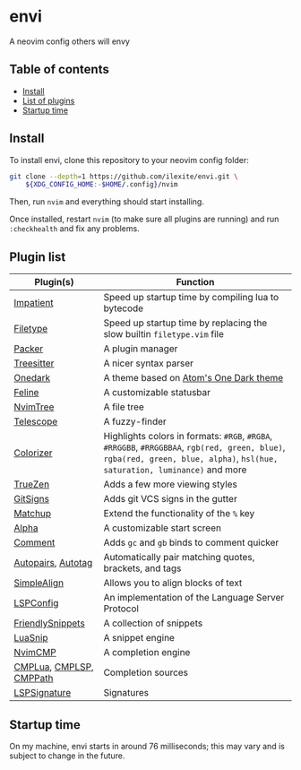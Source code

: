 # envi
A neovim config others will envy

## Table of contents
- [Install](#install)
- [List of plugins](#plugin-list)
- [Startup time](#startup-time)

## Install
To install envi, clone this repository to your neovim config folder:
```bash
git clone --depth=1 https://github.com/ilexite/envi.git \
	${XDG_CONFIG_HOME:-$HOME/.config}/nvim
```
Then, run `nvim` and everything should start installing.

Once installed, restart `nvim` (to make sure all plugins are running) and run
`:checkhealth` and fix any problems.

## Plugin list

| Plugin(s)                                                                                                                                            | Function                                                                                                                                                                    |
| ---                                                                                                                                                  | ---                                                                                                                                                                         |
| [Impatient](https://github.com/lewis6991/impatient.nvim)                                                                                             | Speed up startup time by compiling lua to bytecode                                                                                                                          |
| [Filetype](https://github.com/nathom/filetype.nvim)                                                                                                  | Speed up startup time by replacing the slow builtin `filetype.vim` file                                                                                                       |
| [Packer](https://github.com/wbthomason/packer.nvim)                                                                                                  | A plugin manager                                                                                                                                                            |
| [Treesitter](https://github.com/nvim-treesitter/nvim-treesitter)                                                                                     | A nicer syntax parser                                                                                                                                                       |
| [Onedark](https://github.com/navarasu/onedark.nvim)                                                                                                  | A theme based on [Atom's One Dark theme](https://github.com/atom/one-dark-syntax)                                                                                           |
| [Feline](https://github.com/nvim-feline/feline.nvim)                                                                                                 | A customizable statusbar                                                                                                                                                    |
| [NvimTree](https://github.com/kyazdani42/nvim-tree.lua)                                                                                              | A file tree                                                                                                                                                                 |
| [Telescope](https://github.com/nvim-telescope/telescope.nvim)                                                                                        | A fuzzy-finder                                                                                                                                                              |
| [Colorizer](https://github.com/norcalli/nvim-colorizer.lua)                                                                                          | Highlights colors in formats: `#RGB`, `#RGBA`, `#RRGGBB`, `#RRGGBBAA`, `rgb(red, green, blue)`, `rgba(red, green, blue, alpha)`, `hsl(hue, saturation, luminance)` and more |
| [TrueZen](https://github.com/pocco81/truezen.nvim)                                                                                                   | Adds a few more viewing styles                                                                                                                                              |
| [GitSigns](https://github.com/lewis6991/gitsigns.nvim)                                                                                               | Adds git VCS signs in the gutter                                                                                                                                            |
| [Matchup](https://github.com/andymass/vim-matchup)                                                                                                   | Extend the functionality of the `%` key                                                                                                                                     |
| [Alpha](https://github.com/goolord/alpha-nvim)                                                                                                       | A customizable start screen                                                                                                                                                 |
| [Comment](https://github.com/numToStr/Comment.nvim)                                                                                                  | Adds `gc` and `gb` binds to comment quicker                                                                                                                                 |
| [Autopairs](https://github.com/windwp/nvim-autopairs), [Autotag](https://github.com/windwp/nvim-ts-autotag)                                          | Automatically pair matching quotes, brackets, and tags                                                                                                                      |
| [SimpleAlign](https://github.com/kg8m/vim-simple-align)                                                                                              | Allows you to align blocks of text                                                                                                                                          |
| [LSPConfig](https://github.com/neovim/nvim-lspconfig)                                                                                                | An implementation of the Language Server Protocol                                                                                                                           |
| [FriendlySnippets](https://github.com/rafamadriz/friendly-snippets)                                                                                  | A collection of snippets                                                                                                                                                    |
| [LuaSnip](https://github.com/L3MON4AD3/LuaSnip)                                                                                                      | A snippet engine                                                                                                                                                            |
| [NvimCMP](https://github.com/hrsh7th/nvim-cmp)                                                                                                       | A completion engine                                                                                                                                                         |
| [CMPLua](https://github.com/hrsh7th/cmp-nvim-lua), [CMPLSP](https://github.com/hrsh7th/cmp-nvim-lsp), [CMPPath](https://github.com/hrsh7th/cmp-path) | Completion sources                                                                                                                                                          |
| [LSPSignature](https://github.com/ray-x/lsp_signature.nvim)                                                                                          | Signatures                                                                                                                                                                  |

## Startup time
On my machine, envi starts in around 76 milliseconds; this may vary and is
subject to change in the future.

